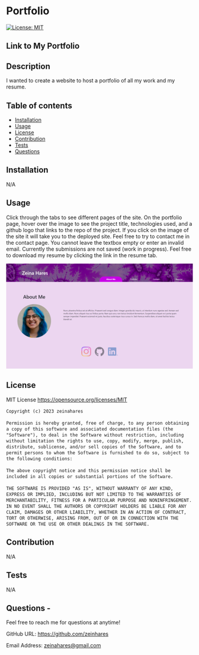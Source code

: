 # Portfolio

[![License: MIT](https://img.shields.io/badge/License-MIT-yellow.svg)](https://opensource.org/licenses/MIT)

## Link to My Portfolio

## Description
I wanted to create a website to host a portfolio of all my work and my resume.

## Table of contents
- [Installation](#installation)
- [Usage](#usage)
- [License](#license)
- [Contribution](#contribution)
- [Tests](#tests)
- [Questions](#questions)
 

## Installation
N/A

## Usage
Click through the tabs to see different pages of the site. On the portfolio page, hover over the image to see the project title, technologies used, and a github logo that links to the repo of the project. If you click on the image of the site it will take you to the deployed site. Feel free to try to contact me in the contact page.  You cannot leave the textbox empty or  enter an invalid email. Currently the submissions are not saved (work in progress). Feel free to download my resume by clicking the link in the resume tab. 

![website screenshot](./img/sreenshot.png)

## License
MIT License https://opensource.org/licenses/MIT

    Copyright (c) 2023 zeinahares
    
    Permission is hereby granted, free of charge, to any person obtaining a copy of this software and associated documentation files (the "Software"), to deal in the Software without restriction, including without limitation the rights to use, copy, modify, merge, publish, distribute, sublicense, and/or sell copies of the Software, and to permit persons to whom the Software is furnished to do so, subject to the following conditions:
    
    The above copyright notice and this permission notice shall be included in all copies or substantial portions of the Software.
    
    THE SOFTWARE IS PROVIDED "AS IS", WITHOUT WARRANTY OF ANY KIND, EXPRESS OR IMPLIED, INCLUDING BUT NOT LIMITED TO THE WARRANTIES OF MERCHANTABILITY, FITNESS FOR A PARTICULAR PURPOSE AND NONINFRINGEMENT. IN NO EVENT SHALL THE AUTHORS OR COPYRIGHT HOLDERS BE LIABLE FOR ANY CLAIM, DAMAGES OR OTHER LIABILITY, WHETHER IN AN ACTION OF CONTRACT, TORT OR OTHERWISE, ARISING FROM, OUT OF OR IN CONNECTION WITH THE SOFTWARE OR THE USE OR OTHER DEALINGS IN THE SOFTWARE.

## Contribution
N/A 

## Tests
N/A 
## Questions - 
  
Feel free to reach me for questions at anytime!

  GitHub URL: https://github.com/zeinhares 


  Email Address: zeinahares@gmail.com 
